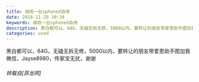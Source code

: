 ```yaml
---
title: 诚收一台iphoneX自用
date: 2018-11-20 10:34
keywords: 诚收一台iphoneX自用
description: 黑白都可以，64G，无磕无拆无修，5000以内，要转让的朋友带爱思助手图加我微信，Jayse8980，传家宝无扰，谢谢
categories: used
---
```

<td class="t_f" id="postmessage_2314605">

黑白都可以，64G，无磕无拆无修，5000以内，要转让的朋友带爱思助手图加我微信，Jayse8980，传家宝无扰，谢谢</td>
###### 转载自[菲龙网]